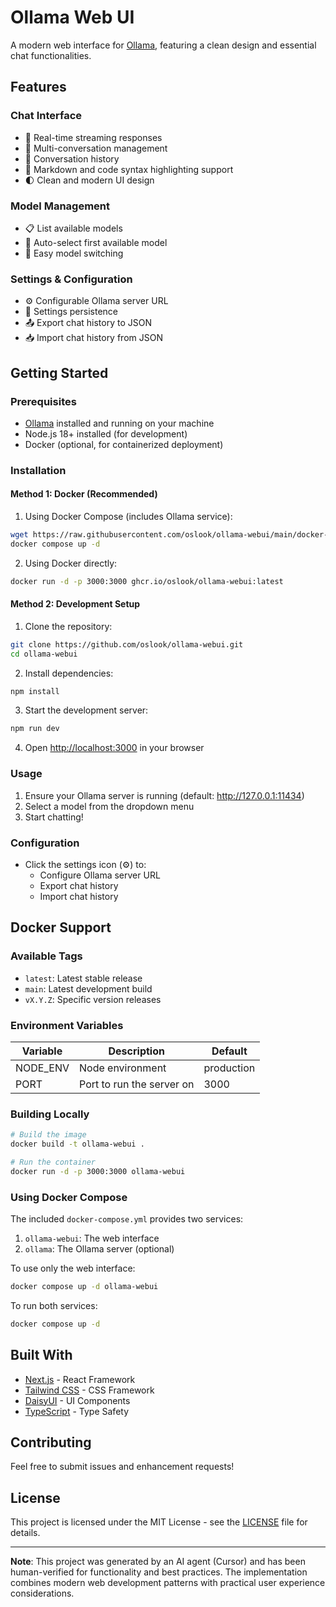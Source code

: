 # Ollama Web UI

A modern web interface for [Ollama](https://ollama.ai/), featuring a clean design and essential chat functionalities.

## Features

### Chat Interface
- 🚀 Real-time streaming responses
- 💬 Multi-conversation management
- 🔄 Conversation history
- 📝 Markdown and code syntax highlighting support
- 🌓 Clean and modern UI design

### Model Management
- 📋 List available models
- 🔄 Auto-select first available model
- 🎯 Easy model switching

### Settings & Configuration
- ⚙️ Configurable Ollama server URL
- 💾 Settings persistence
- 📤 Export chat history to JSON
- 📥 Import chat history from JSON

## Getting Started

### Prerequisites
- [Ollama](https://ollama.ai/) installed and running on your machine
- Node.js 18+ installed (for development)
- Docker (optional, for containerized deployment)

### Installation

#### Method 1: Docker (Recommended)

1. Using Docker Compose (includes Ollama service):
```bash
wget https://raw.githubusercontent.com/oslook/ollama-webui/main/docker-compose.yml
docker compose up -d
```

2. Using Docker directly:
```bash
docker run -d -p 3000:3000 ghcr.io/oslook/ollama-webui:latest
```

#### Method 2: Development Setup

1. Clone the repository:
```bash
git clone https://github.com/oslook/ollama-webui.git
cd ollama-webui
```

2. Install dependencies:
```bash
npm install
```

3. Start the development server:
```bash
npm run dev
```

4. Open [http://localhost:3000](http://localhost:3000) in your browser

### Usage

1. Ensure your Ollama server is running (default: http://127.0.0.1:11434)
2. Select a model from the dropdown menu
3. Start chatting!

### Configuration

- Click the settings icon (⚙️) to:
  - Configure Ollama server URL
  - Export chat history
  - Import chat history

## Docker Support

### Available Tags

- `latest`: Latest stable release
- `main`: Latest development build
- `vX.Y.Z`: Specific version releases

### Environment Variables

| Variable | Description | Default |
|----------|-------------|---------|
| NODE_ENV | Node environment | production |
| PORT | Port to run the server on | 3000 |

### Building Locally

```bash
# Build the image
docker build -t ollama-webui .

# Run the container
docker run -d -p 3000:3000 ollama-webui
```

### Using Docker Compose

The included `docker-compose.yml` provides two services:
1. `ollama-webui`: The web interface
2. `ollama`: The Ollama server (optional)

To use only the web interface:
```bash
docker compose up -d ollama-webui
```

To run both services:
```bash
docker compose up -d
```

## Built With

- [Next.js](https://nextjs.org/) - React Framework
- [Tailwind CSS](https://tailwindcss.com/) - CSS Framework
- [DaisyUI](https://daisyui.com/) - UI Components
- [TypeScript](https://www.typescriptlang.org/) - Type Safety

## Contributing

Feel free to submit issues and enhancement requests!

## License

This project is licensed under the MIT License - see the [LICENSE](LICENSE) file for details.

---

**Note**: This project was generated by an AI agent (Cursor) and has been human-verified for functionality and best practices. The implementation combines modern web development patterns with practical user experience considerations.
